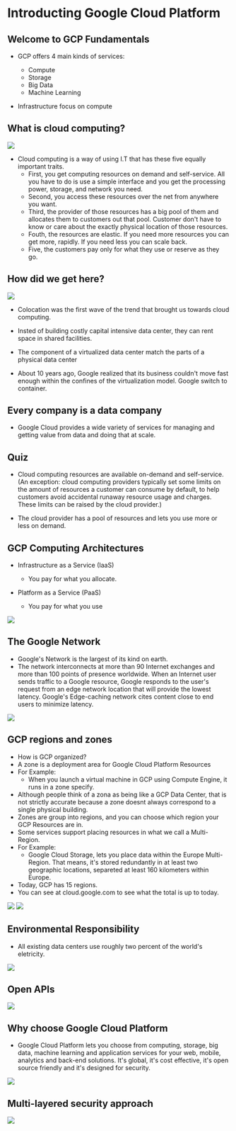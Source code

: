 <h1>Introducting Google Cloud Platform</h1>

<h2>Welcome to GCP Fundamentals</h2>

* GCP offers 4 main kinds of services:
    * Compute
    * Storage
    * Big Data
    * Machine Learning

* Infrastructure focus on compute

<h2>What is cloud computing?</h2>

<img src="imgs/01.png"/>

* Cloud computing is a way of using I.T that has these five equally important traits.
    * First, you get computing resources on demand and self-service. All you have to do is use a simple interface and you get the processing power, storage, and network you need.
    * Second, you access these resources over the net from anywhere you want.
    * Third, the provider of those resources has a big pool of them and allocates them to customers out that pool. Customer don't have to know or care about the exactly physical location of those resources.
    * Fouth, the resources are elastic. If you need more resources you can get more, rapidly. If you need less you can scale back.
    * Five, the customers pay only for what they use or reserve as they go.

<h2>How did we get here?</h2>

<img src="imgs/02.png"/>

* Colocation was the first wave of the trend that brought us towards cloud computing.
* Insted of building costly capital intensive data center, they can rent space in shared facilities.

* The component of a virtualized data center match the parts of a physical data center

* About 10 years ago, Google realized that its business couldn't move fast enough within the confines of the virtualization model. Google switch to container.

<h2>Every company is a data company</h2>

* Google Cloud provides a wide variety of services for managing and getting value from data and doing that at scale.

<h2>Quiz</h2>

*  Cloud computing resources are available on-demand and self-service. (An exception: cloud computing providers typically set some limits on the amount of resources a customer can consume by default, to help customers avoid accidental runaway resource usage and charges. These limits can be raised by the cloud provider.)

* The cloud provider has a pool of resources and lets you use more or less on demand.

<h2>GCP Computing Architectures</h2>

* Infrastructure as a Service (IaaS)
    * You pay for what you allocate.

* Platform as a Service (PaaS)
    * You pay for what you use

<img src="imgs/03.png"/>


<h2>The Google Network</h2>

* Google's Network is the largest of its kind on earth.
* The network interconnects at more than 90 Internet exchanges and more than 100 points of presence worldwide. When an Internet user sends traffic to a Google resource, Google responds to the user's request from an edge network location that will provide the lowest latency. Google's Edge-caching network cites content close to end users to minimize latency.

<img src="imgs/04.png"/>

<h2>GCP regions and zones</h2>

* How is GCP organized?
* A zone is a deployment area for Google Cloud Platform Resources
* For Example:
    * When you launch a virtual machine in GCP using Compute Engine, it runs in a zone specify.
* Although people think of a zona as being like a GCP Data Center, that is not strictly accurate because a zone doesnt always correspond to a single physical building.
* Zones are group into regions, and you can choose which region your GCP Resources are in.
* Some services support placing resources in what we call a Multi-Region.
* For Example:
    * Google Cloud Storage, lets you place data within the Europe Multi-Region. That means, it's stored redundantly in at least two geographic locations, separeted at least 160 kilometers within Europe.
* Today, GCP has 15 regions.
* You can see at cloud.google.com to see what the total is up to today.
<img src="imgs/05.png"/>
<img src="imgs/06.png"/>

<h2>Environmental Responsibility</h2>

* All existing data centers use roughly two percent of the world's eletricity.

<img src="imgs/07.png"/>


<h2>Open APIs</h2>

<img src="imgs/08.png"/>


<h2>Why choose Google Cloud Platform</h2>

* Google Cloud Platform lets you choose from computing, storage, big data, machine learning and application services for your web, mobile, analytics and back-end solutions. It's global, it's cost effective, it's open source friendly and it's designed for security. 

<img src="imgs/09.png"/>

<h2>Multi-layered security approach</h2>

<img src="imgs/10.png"/>
